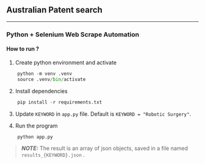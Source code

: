 ## Australian Patent search
---

### Python + Selenium Web Scrape Automation

#### How to run ?

1. Create python environment and activate
```py
    python -m venv .venv
    source .venv/bin/activate
```

2. Install dependencies
```py
    pip install -r requirements.txt
```

3. Update `KEYWORD` in `app.py` file. Default is `KEYWORD = "Robotic Surgery"`.

4. Run the program
```py
    python app.py
```

> **_NOTE:_**  The result is an array of json objects, saved in a file named `results_{KEYWORD}.json` .